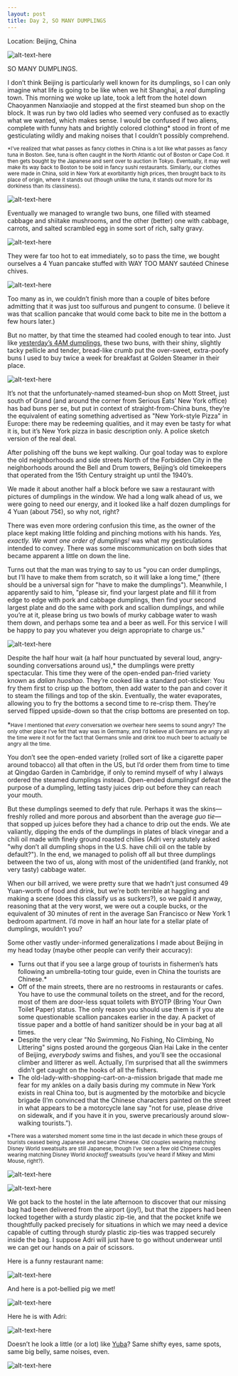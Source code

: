```yaml
---
layout: post
title: Day 2, SO MANY DUMPLINGS
---
```


Location: Beijing, China

![alt-text-here](http://kenjilopezalt.github.io/images/20140618-beijing-hutong-steamed-bun-dumpling-pig-/20140618-beijing-hutong-steamed-bun-dumpling-pig-06.jpg "06")

SO MANY DUMPLINGS.

I don’t think Beijing is particularly well known for its dumplings, so I can only imagine what life is going to be like when we hit Shanghai, a <em>real</em> dumpling town. This morning we woke up late, took a left from the hotel down Chaoyanmen Nanxiaojie and stopped at the first steamed bun shop on the block. It was run by two old ladies who seemed very confused as to exactly what we wanted, which makes sense. I would be confused if two aliens, complete with funny hats and brightly colored clothing* stood in front of me gesticulating wildly and making noises that I couldn’t possibly comprehend.

<small>*I’ve realized that what passes as fancy clothes in China is a lot like what passes as fancy tuna in Boston. See, tuna is often caught in the North Atlantic out of Boston or Cape Cod. It then gets bought by the Japanese and sent over to auction in Tokyo. Eventually, it may well make its way back to Boston to be sold in fancy sushi restaurants. Similarly, our clothes were made in China, sold in New York at exorbitantly high prices, then brought back to its place of origin, where it stands out (though unlike the tuna, it stands out more for its dorkiness than its classiness).</small>

![alt-text-here](http://kenjilopezalt.github.io/images/20140618-beijing-hutong-steamed-bun-dumpling-pig-/20140618-beijing-hutong-steamed-bun-dumpling-pig-02.jpg "")

Eventually we managed to wrangle two buns, one filled with steamed cabbage and shiitake mushrooms, and the other (better) one with cabbage, carrots, and salted scrambled egg in some sort of rich, salty gravy.

![alt-text-here](http://kenjilopezalt.github.io/images/20140618-beijing-hutong-steamed-bun-dumpling-pig-/20140618-beijing-hutong-steamed-bun-dumpling-pig-03.jpg "")

They were far too hot to eat immediately, so to pass the time, we bought ourselves a 4 Yuan pancake stuffed with WAY TOO MANY sautéed Chinese chives.

![alt-text-here](http://kenjilopezalt.github.io/images/20140618-beijing-hutong-steamed-bun-dumpling-pig-/20140618-beijing-hutong-steamed-bun-dumpling-pig-01.jpg "")

Too many as in, we couldn’t finish more than a couple of bites before admitting that it was just too sulfurous and pungent to consume. (I believe it was that scallion pancake that would come back to bite me in the bottom a few hours later.)

But no matter, by that time the steamed had cooled enough to tear into. Just like <a href=“http://kenjilopezalt.github.io/2014/06/17/Beijing-bound/“>yesterday’s 4AM dumplings</a>, these two buns, with their shiny, slightly tacky pellicle and tender, bread-like crumb put the over-sweet, extra-poofy buns I used to buy twice a week for breakfast at Golden Steamer in their place.

![alt-text-here](http://kenjilopezalt.github.io/images/20140618-beijing-hutong-steamed-bun-dumpling-pig-/20140618-beijing-hutong-steamed-bun-dumpling-pig-04.jpg "")

It’s not that the unfortunately-named steamed-bun shop on Mott Street, just south of Grand (and around the corner from Serious Eats’ New York office) has bad buns per se, but put in context of straight-from-China buns, they’re the equivalent of eating something advertised as "New York-style Pizza" in Europe: there may be redeeming qualities, and it may even be tasty for what it is, but it’s New York pizza in basic description only. A police sketch version of the real deal.

After polishing off the buns we kept walking. Our goal today was to explore the old neighborhoods and side streets North of the Forbidden City in the neighborhoods around the Bell and Drum towers, Beijing’s old timekeepers that operated from the 15th Century straight up until the 1940’s.

We made it about another half a block before we saw a restaurant with pictures of dumplings in the window. We had a long walk ahead of us, we were going to need our energy, and it looked like a half dozen dumplings for 4 Yuan (about 75¢), so why not, right?

There was even more ordering confusion this time, as the owner of the place kept making little folding and pinching motions with his hands. <em>Yes, exactly. We want one order of dumplings!</em> was what my gesticulations intended to convey. There was some miscommunication on both sides that became apparent a little on down the line.

Turns out that the man was trying to say to us "you can order dumplings, but I’ll have to make them from scratch, so it will lake a long time," (there should be a universal sign for "have to make the dumplings"). Meanwhile, I apparently said to him, "please sir, find your largest plate and fill it from edge to edge with pork and cabbage dumplings, then find your second largest plate and do the same with pork and scallion dumplings, and while you’re at it, please bring us two bowls of murky cabbage water to wash them down, and perhaps some tea and a beer as well. For this service I will be happy to pay you whatever you deign appropriate to charge us."

![alt-text-here](http://kenjilopezalt.github.io/images/20140618-beijing-hutong-steamed-bun-dumpling-pig-/20140618-beijing-hutong-steamed-bun-dumpling-pig-05.jpg "")

Despite the half hour wait (a half hour punctuated by several loud, angry-sounding conversations around us),* the dumplings were pretty spectacular. This time they were of the open-ended pan-fried variety known as <em>dalian huoshao</em>. They’re cooked like a standard pot-sticker: You fry them first to crisp up the bottom, then add water to the pan and cover it to steam the fillings and top of the skin. Eventually, the water evaporates, allowing you to fry the bottoms a second time to re-crisp them. They’re served flipped upside-down so that the crisp bottoms are presented on top.

*<small>Have I mentioned that <em>every</em> conversation we overhear here seems to sound angry? The only other place I’ve felt that way was in Germany, and I’d believe all Germans are angry all the time were it not for the fact that Germans smile and drink too much beer to actually be angry all the time.</small>

You don’t see the open-ended variety (rolled sort of like a cigarette paper around tobacco) all that often in the US, but I’d order them from time to time at Qingdao Garden in Cambridge, if only to remind myself of why I always ordered the steamed dumplings instead. Open-ended dumplingsf defeat the purpose of a dumpling, letting tasty juices drip out before they can reach your mouth.

But these dumplings seemed to defy that rule. Perhaps it was the skins&mdash;freshly rolled and more porous and absorbent than the average <em>guo tie</em>&mdash;that sopped up juices before they had a chance to drip out the ends. We ate valiantly, dipping the ends of the dumplings in plates of black vinegar and a chili oil made with finely ground roasted chilies (Adri very astutely asked "why don’t all dumpling shops in the U.S. have chili oil on the table by default?"). In the end, we managed to polish off all but three dumplings between the two of us, along with most of the unidentified (and frankly, not very tasty) cabbage water.

When our bill arrived, we were pretty sure that we hadn’t just consumed 49 Yuan-worth of food and drink, but we’re both terrible at haggling and making a scene (does this classify us as suckers?), so we paid it anyway, reasoning that at the very worst, we were out a couple bucks, or the equivalent of 30 minutes of rent in the average San Francisco or New York 1 bedroom apartment. I’d move in half an hour late for a stellar plate of dumplings, wouldn’t you?

Some other vastly under-informed generalizations I made about Beijing in my head today (maybe other people can verify their accuracy):

* Turns out that if you see a large group of tourists in fishermen’s hats following an umbrella-toting tour guide, even in China the tourists are Chinese.*
* Off of the main streets, there are no restrooms in restaurants or cafes. You have to use the communal toilets on the street, and for the record, most of them are door-less squat toilets with BYOTP (Bring Your Own Toilet Paper) status. The only reason you should use them is if you ate some questionable scallion pancakes earlier in the day. A packet of tissue paper and a bottle of hand sanitizer should be in your bag at all times.
* Despite the very clear "No Swimming, No Fishing, No Climbing, No Littering" signs posted around the gorgeous Qian Hai Lake in the center of Beijing, <em>everybody</em> swims and fishes, and you’ll see the occasional climber and litterer as well. Actually, I’m surprised that all the swimmers didn’t get caught on the hooks of all the fishers.
* The old-lady-with-shopping-cart-on-a-mission brigade that made me fear for my ankles on a daily basis during my commute in New York exists in real China too, but is augmented by the motorbike and bicycle brigade (I’m convinced that the Chinese characters painted on the street in what appears to be a motorcycle lane say "not for use, please drive on sidewalk, and if you have it in you, swerve precariously around slow-walking tourists.”).

<small>*There was a watershed moment some time in the last decade in which these groups of tourists ceased being Japanese and became Chinese. Old couples wearing matching Disney World sweatsuits are still Japanese, though I’ve seen a few old Chinese couples wearing matching Disney World <em>knockoff</em> sweatsuits (you’ve heard if Mikey and Mimi Mouse, right?).</small>

![alt-text-here](http://kenjilopezalt.github.io/images/20140618-beijing-hutong-steamed-bun-dumpling-pig-/20140618-beijing-hutong-steamed-bun-dumpling-pig-18.jpg "")

![alt-text-here](http://kenjilopezalt.github.io/images/20140618-beijing-hutong-steamed-bun-dumpling-pig-/20140618-beijing-hutong-steamed-bun-dumpling-pig-19.jpg "")

We got back to the hostel in the late afternoon to discover that our missing bag had been delivered from the airport (joy!), but that the zippers had been locked together with a sturdy plastic zip-tie, and that the pocket knife we thoughtfully packed precisely for situations in which we may need a device capable of cutting through sturdy plastic zip-ties was trapped securely inside the bag. I suppose Adri will just have to go without underwear until we can get our hands on a pair of scissors.

Here is a funny restaurant name:

![alt-text-here](http://kenjilopezalt.github.io/images/20140618-beijing-hutong-steamed-bun-dumpling-pig-/20140618-beijing-hutong-steamed-bun-dumpling-pig-15.jpg "")

And here is a pot-bellied pig we met!

![alt-text-here](http://kenjilopezalt.github.io/images/20140618-beijing-hutong-steamed-bun-dumpling-pig-/20140618-beijing-hutong-steamed-bun-dumpling-pig-07.jpg "")

Here he is with Adri:

![alt-text-here](http://kenjilopezalt.github.io/images/20140618-beijing-hutong-steamed-bun-dumpling-pig-/20140618-beijing-hutong-steamed-bun-dumpling-pig-08.jpg "")

Doesn’t he look a little (or a lot) like <a href="http://www.seriouseats.com/tags/Yuba">Yuba</a>? Same shifty eyes, same spots, same big belly, same noises, even.

![alt-text-here](http://kenjilopezalt.github.io/images/20140618-beijing-hutong-steamed-bun-dumpling-pig-/20140618-beijing-hutong-steamed-bun-dumpling-pig-10.jpg "")
